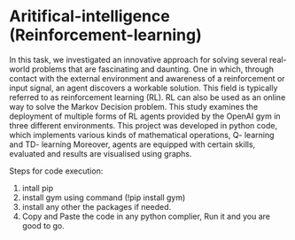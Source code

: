 # Aritifical-intelligence (Reinforcement-learning)

In this task, we investigated an innovative approach for solving several real-world problems that are fascinating and daunting. One in which, through contact with the external environment and awareness of a reinforcement or input signal, an agent discovers a workable solution. This field is typically referred to as reinforcement learning (RL). RL can also be used as an online way to solve the Markov Decision problem. 
This study examines the deployment of multiple forms of RL agents provided by the OpenAI gym in three different environments. This project was developed in python code, which implements various kinds of mathematical operations, Q- learning and TD- learning 
Moreover, agents are equipped with certain skills, evaluated and results are visualised using graphs. 

Steps for code execution:
1. intall pip 
2. install gym using command (!pip install gym) 
3. install any other the packages if needed. 
3. Copy and Paste the code in any python complier, Run it and you are good to go. 
